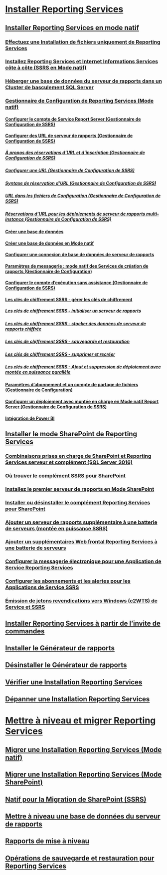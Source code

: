 # [Installer Reporting Services](install-reporting-services.md)  
## [Installer Reporting Services en mode natif](install-reporting-services-native-mode-report-server.md)  
### [Effectuez une Installation de fichiers uniquement de Reporting Services](files-only-installation-reporting-services.md)  
### [Installez Reporting Services et Internet Informations Services côte à côte (SSRS en Mode natif)](install-reporting-and-internet-information-services-side-by-side.md)  
### [Héberger une base de données du serveur de rapports dans un Cluster de basculement SQL Server](host-a-report-server-database-in-a-sql-server-failover-cluster.md)  
### [Gestionnaire de Configuration de Reporting Services (Mode natif)](reporting-services-configuration-manager-native-mode.md)  
#### [Configurer le compte de Service Report Server (Gestionnaire de Configuration de SSRS)](configure-the-report-server-service-account-ssrs-configuration-manager.md)  
#### [Configurer des URL de serveur de rapports (Gestionnaire de Configuration de SSRS)](configure-report-server-urls-ssrs-configuration-manager.md)  
##### [À propos des réservations d’URL et d’inscription (Gestionnaire de Configuration de SSRS)](about-url-reservations-and-registration-ssrs-configuration-manager.md)  
##### [Configurer une URL (Gestionnaire de Configuration de SSRS)](configure-a-url-ssrs-configuration-manager.md)  
##### [Syntaxe de réservation d’URL (Gestionnaire de Configuration de SSRS)](url-reservation-syntax-ssrs-configuration-manager.md)  
##### [URL dans les fichiers de Configuration (Gestionnaire de Configuration de SSRS)](urls-in-configuration-files-ssrs-configuration-manager.md)  
##### [Réservations d’URL pour les déploiements de serveur de rapports multi-instance (Gestionnaire de Configuration de SSRS)](url-reservations-for-multi-instance-report-server-deployments.md)  
#### [Créer une base de données](ssrs-report-server-create-a-report-server-database.md)  
#### [Créer une base de données en Mode natif](ssrs-report-server-create-a-native-mode-report-server-database.md)  
#### [Configurer une connexion de base de données de serveur de rapports](configure-a-report-server-database-connection-ssrs-configuration-manager.md)  
#### [Paramètres de messagerie : mode natif des Services de création de rapports (Gestionnaire de Configuration)](e-mail-settings-reporting-services-native-mode-configuration-manager.md)  
#### [Configurer le compte d’exécution sans assistance (Gestionnaire de Configuration de SSRS)](configure-the-unattended-execution-account-ssrs-configuration-manager.md)  
#### [Les clés de chiffrement SSRS - gérer les clés de chiffrement](ssrs-encryption-keys-manage-encryption-keys.md)  
##### [Les clés de chiffrement SSRS - initialiser un serveur de rapports](ssrs-encryption-keys-initialize-a-report-server.md)  
##### [Les clés de chiffrement SSRS - stocker des données de serveur de rapports chiffrée](ssrs-encryption-keys-store-encrypted-report-server-data.md)  
##### [Les clés de chiffrement SSRS - sauvegarde et restauration](ssrs-encryption-keys-back-up-and-restore-encryption-keys.md)  
##### [Les clés de chiffrement SSRS - supprimer et recréer](ssrs-encryption-keys-delete-and-re-create-encryption-keys.md)  
##### [Les clés de chiffrement SSRS - Ajout et suppression de déploiement avec montée en puissance parallèle](add-and-remove-encryption-keys-for-scale-out-deployment.md)  
#### [Paramètres d’abonnement et un compte de partage de fichiers (Gestionnaire de Configuration)](subscription-settings-and-a-file-share-account-configuration-manager.md)  
#### [Configurer un déploiement avec montée en charge en Mode natif Report Server (Gestionnaire de Configuration de SSRS)](configure-a-native-mode-report-server-scale-out-deployment.md)  
#### [Intégration de Power BI](power-bi-report-server-integration-configuration-manager.md)  
## [Installer le mode SharePoint de Reporting Services](install-reporting-services-sharepoint-mode.md)  
### [Combinaisons prises en charge de SharePoint et Reporting Services serveur et complément (SQL Server 2016)](supported-combinations-of-sharepoint-and-reporting-services-server.md)  
### [Où trouver le complément SSRS pour SharePoint](where-to-find-the-reporting-services-add-in-for-sharepoint-products.md)  
### [Installez le premier serveur de rapports en Mode SharePoint](install-the-first-report-server-in-sharepoint-mode.md)  
### [Installer ou désinstaller le complément Reporting Services pour SharePoint](install-or-uninstall-the-reporting-services-add-in-for-sharepoint.md)  
### [Ajouter un serveur de rapports supplémentaire à une batterie de serveurs (montée en puissance SSRS)](add-an-additional-report-server-to-a-farm-ssrs-scale-out.md)  
### [Ajouter un supplémentaires Web frontal Reporting Services à une batterie de serveurs](add-an-additional-reporting-services-web-front-end-to-a-farm.md)  
### [Configurer la messagerie électronique pour une Application de Service Reporting Services](configure-e-mail-for-a-reporting-services-service-application.md)  
### [Configurer les abonnements et les alertes pour les Applications de Service SSRS](provision-subscriptions-and-alerts-for-ssrs-service-applications.md)  
### [Émission de jetons revendications vers Windows (c2WTS) de Service et SSRS](claims-to-windows-token-service-c2wts-and-reporting-services.md)  
## [Installer Reporting Services à partir de l’invite de commandes](install-reporting-services-at-the-command-prompt.md)  
## [Installer le Générateur de rapports](install-report-builder.md)  
## [Désinstaller le Générateur de rapports](uninstall-report-builder.md)  
## [Vérifier une Installation Reporting Services](verify-a-reporting-services-installation.md)  
## [Dépanner une Installation Reporting Services](troubleshoot-a-reporting-services-installation.md)  

# [Mettre à niveau et migrer Reporting Services](upgrade-and-migrate-reporting-services.md)  
## [Migrer une Installation Reporting Services (Mode natif)](migrate-a-reporting-services-installation-native-mode.md)  
## [Migrer une Installation Reporting Services (Mode SharePoint)](migrate-a-reporting-services-installation-sharepoint-mode.md)  
## [Natif pour la Migration de SharePoint (SSRS)](native-to-sharepoint-migration-ssrs.md)  
## [Mettre à niveau une base de données du serveur de rapports](upgrade-a-report-server-database.md)  
## [Rapports de mise à niveau](upgrade-reports.md)  
## [Opérations de sauvegarde et restauration pour Reporting Services](backup-and-restore-operations-for-reporting-services.md)  
